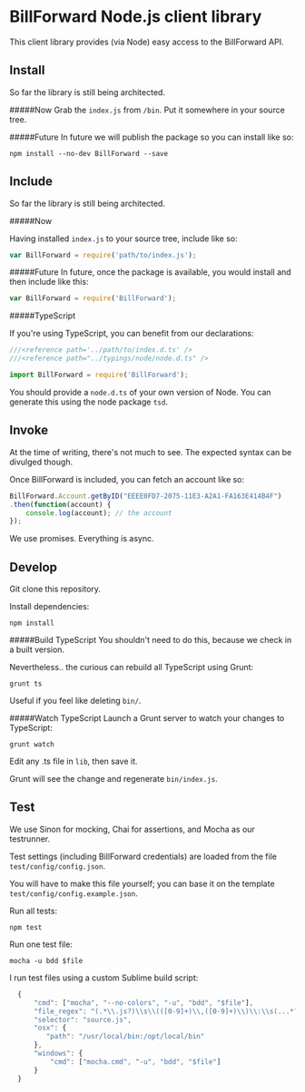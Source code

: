 BillForward Node.js client library
===================

This client library provides (via Node) easy access to the BillForward API.

Install
-------------------------
So far the library is still being architected.

#####Now
Grab the `index.js` from `/bin`. Put it somewhere in your source tree.

#####Future
In future we will publish the package so you can install like so:

```
npm install --no-dev BillForward --save
```


Include
-------------------------
So far the library is still being architected.

#####Now

Having installed `index.js` to your source tree, include like so:

```js
var BillForward = require('path/to/index.js');
```

#####Future
In future, once the package is available, you would install and then include like this:

```js
var BillForward = require('BillForward');
```


#####TypeScript

If you're using TypeScript, you can benefit from our declarations:

```js
///<reference path='../path/to/index.d.ts' />
///<reference path="../typings/node/node.d.ts" />

import BillForward = require('BillForward');
```

You should provide a `node.d.ts` of your own version of Node. You can generate this using the node package `tsd`.


Invoke
-------------------------
At the time of writing, there's not much to see. The expected syntax can be divulged though.

Once BillForward is included, you can fetch an account like so:

```js
BillForward.Account.getByID("EEEE0FD7-2075-11E3-A2A1-FA163E414B4F")
.then(function(account) {
	console.log(account); // the account
});
```

We use promises. Everything is async.

Develop
-------------------------
Git clone this repository.

Install dependencies:
```
npm install
```

#####Build TypeScript
You shouldn't need to do this, because we check in a built version.

Nevertheless.. the curious can rebuild all TypeScript using Grunt:

```
grunt ts
```

Useful if you feel like deleting `bin/`.

#####Watch TypeScript
Launch a Grunt server to watch your changes to TypeScript:

```
grunt watch
```

Edit any .ts file in `lib`, then save it.

Grunt will see the change and regenerate `bin/index.js`.

Test
-------------------------
We use Sinon for mocking, Chai for assertions, and Mocha as our testrunner.

Test settings (including BillForward credentials) are loaded from the file `test/config/config.json`.

You will have to make this file yourself; you can base it on the template `test/config/config.example.json`.

Run all tests:

```
npm test
```

Run one test file:

```
mocha -u bdd $file
```

I run test files using a custom Sublime build script:

```js
  {
      "cmd": ["mocha", "--no-colors", "-u", "bdd", "$file"],
      "file_regex": "(.*\\.js?)\\s\\(([0-9]+)\\,([0-9]+)\\)\\:\\s(...*?)$",
      "selector": "source.js",
      "osx": {
         "path": "/usr/local/bin:/opt/local/bin"
      },
      "windows": {
          "cmd": ["mocha.cmd", "-u", "bdd", "$file"]
      }
  }
```
